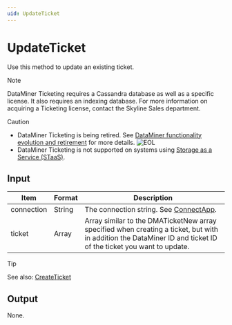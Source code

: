 ```yaml
---
uid: UpdateTicket
---
```


# UpdateTicket

Use this method to update an existing ticket.

> [!NOTE]
> DataMiner Ticketing requires a Cassandra database as well as a specific license. <!-- From DataMiner 10.0.13 onwards, -->It also requires an indexing database. For more information on acquiring a Ticketing license, contact the Skyline Sales department.

> [!CAUTION]
>
> - DataMiner Ticketing is being retired. See [DataMiner functionality evolution and retirement](xref:Software_support_life_cycles) for more details. ![EOL](~/user-guide/images/EOL_Duo.png)
> - DataMiner Ticketing is not supported on systems using [Storage as a Service (STaaS)](xref:STaaS).

## Input

| Item | Format | Description |
|--|--|--|
| connection | String | The connection string. See [ConnectApp](xref:ConnectApp). |
| ticket | Array | Array similar to the DMATicketNew array specified when creating a ticket, but with in addition the DataMiner ID and ticket ID of the ticket you want to update. |

> [!TIP]
> See also: [CreateTicket](xref:CreateTicket)

## Output

None.
